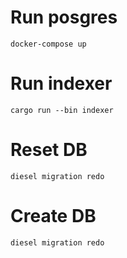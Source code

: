 # Run posgres
```
docker-compose up
```
# Run indexer
```
cargo run --bin indexer
```
# Reset DB
```
diesel migration redo
```
# Create DB
```
diesel migration redo
```